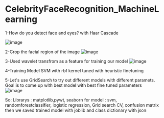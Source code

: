 # CelebrityFaceRecognition_MachineLearning


1-How do you detect face and eyes? with Haar Cascade





![image](https://user-images.githubusercontent.com/83788186/174264748-240b5fe2-3483-4dca-b263-63324bd9092c.png)


2-Crop the facial region of the image
![image](https://user-images.githubusercontent.com/83788186/174264845-23a1b108-4cb1-4631-baa1-3ebb26732444.png)


3-Used wavelet transfrom as a feature for training our model
![image](https://user-images.githubusercontent.com/83788186/174264953-b371b5f2-f665-462a-b8cd-4642d66910d5.png)


4-Training Model
SVM with rbf kernel tuned with heuristic finetuning

5-Let's use GridSearch to try out different models with different paramets.
Goal is to come up with best model with best fine tuned parameters
![image](https://user-images.githubusercontent.com/83788186/174265216-4d327a9c-20bb-4ac8-b8af-b235d0f078ca.png)


So:
Librarys : matplotlib,pywt, seaborn
for model : svm, randomforestclassifier, logistic regression, Grid search CV, confusion matrix
then we saved trained model with joblib and class dictionary with json





